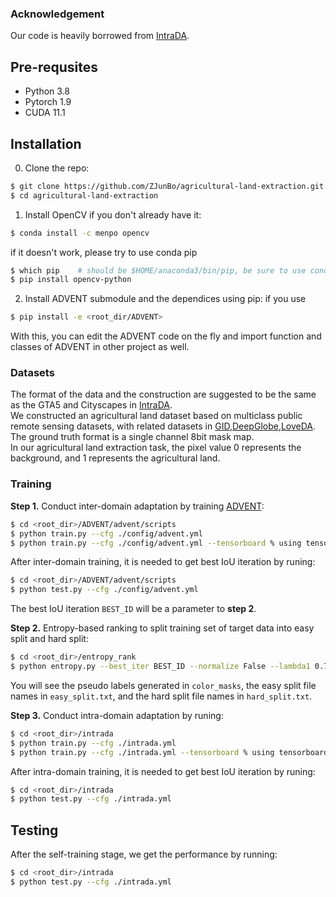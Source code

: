 ### Acknowledgement

Our code is heavily borrowed from [IntraDA](https://github.com/feipan664/IntraDA). 


## Pre-requsites
* Python 3.8
* Pytorch 1.9
* CUDA 11.1 

## Installation
0. Clone the repo:
```bash
$ git clone https://github.com/ZJunBo/agricultural-land-extraction.git
$ cd agricultural-land-extraction
```

1. Install OpenCV if you don't already have it:
```bash
$ conda install -c menpo opencv
```
if it doesn't work, please try to use conda pip
```bash
$ which pip    # should be $HOME/anaconda3/bin/pip, be sure to use conda pip
$ pip install opencv-python 
```

2. Install ADVENT submodule and the dependices using pip:
if you use 
```bash
$ pip install -e <root_dir/ADVENT>
```
With this, you can edit the ADVENT code on the fly and import function 
and classes of ADVENT in other project as well.

### Datasets
The format of the data and the construction are suggested to be the same as the GTA5 and Cityscapes in [IntraDA](https://github.com/feipan664/IntraDA).   
We constructed an agricultural land dataset based on multiclass public remote sensing datasets, with related datasets in [GID](https://captain-whu.github.io/GID/),[DeepGlobe](http://deepglobe.org/index.html),[LoveDA](https://github.com/Junjue-Wang/LoveDA).   
The ground truth format is a single channel 8bit mask map.   
In our agricultural land extraction task, the pixel value 0 represents the background, and 1 represents the agricultural land.

### Training

**Step 1.** Conduct inter-domain adaptation by training [ADVENT](https://github.com/valeoai/ADVENT.git): 
```bash
$ cd <root_dir>/ADVENT/advent/scripts
$ python train.py --cfg ./config/advent.yml 
$ python train.py --cfg ./config/advent.yml --tensorboard % using tensorboard
```
After inter-domain training, it is needed to get best IoU iteration by runing:
```bash
$ cd <root_dir>/ADVENT/advent/scripts
$ python test.py --cfg ./config/advent.yml
```
The best IoU iteration ```BEST_ID``` will be a parameter to **step 2**. 

**Step 2.** Entropy-based ranking to split training set of target data into easy split and hard split: 
```bash
$ cd <root_dir>/entropy_rank
$ python entropy.py --best_iter BEST_ID --normalize False --lambda1 0.7 
```
You will see the pseudo labels generated in ```color_masks```, the easy split file names in ```easy_split.txt```, and the hard split file names in ```hard_split.txt```.

**Step 3.** Conduct intra-domain adaptation by runing:
```bash
$ cd <root_dir>/intrada
$ python train.py --cfg ./intrada.yml
$ python train.py --cfg ./intrada.yml --tensorboard % using tensorboard
```
After intra-domain training, it is needed to get best IoU iteration by runing:
```bash
$ cd <root_dir>/intrada
$ python test.py --cfg ./intrada.yml
```

## Testing
After the self-training stage, we get the performance by running:
```bash
$ cd <root_dir>/intrada
$ python test.py --cfg ./intrada.yml
```
